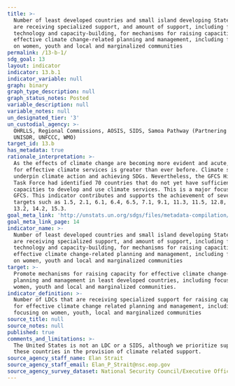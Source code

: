 ```yaml
---
title: >-
  Number of least developed countries and small island developing States that
  are receiving specialized support, and amount of support, including finance,
  technology and capacity-building, for mechanisms for raising capacities for
  effective climate change-related planning and management, including focusing
  on women, youth and local and marginalized communities
permalink: /13-b-1/
sdg_goal: 13
layout: indicator
indicator: 13.b.1
indicator_variable: null
graph: binary
graph_type_description: null
graph_status_notes: Posted
variable_description: null
variable_notes: null
un_designated_tier: '3'
un_custodial_agency: >-
  OHRLLS, Regional Commissions, AOSIS, SIDS, Samoa Pathway (Partnering Agencies:
  UNISDR, UNFCCC, WMO)
target_id: 13.b
has_metadata: true
rationale_interpretation: >-
  As the effects of climate change are becoming more evident and acute, the need
  for effective climate services is greater than ever before. Climate services
  underpin climate action and achieving SDGs. Nevertheless, the GFCS High level
  Task Force had identified 70 countries that do not yet have sufficient
  capacities to develop and use climate services. This is a major focus of the
  GFCS. This indicator contributes and supports the achievement of several
  targets such as 1.5, 2.1, 6.1, 6.4, 6.5, 7.1, 9.1, 11.3, 11.5, 12.8, 13.1,
  13.2, 14.2, 15.3.
goal_meta_link: 'http://unstats.un.org/sdgs/files/metadata-compilation/Metadata-Goal-13.pdf'
goal_meta_link_page: 14
indicator_name: >-
  Number of least developed countries and small island developing States that
  are receiving specialized support, and amount of support, including finance,
  technology and capacity-building, for mechanisms for raising capacities for
  effective climate change-related planning and management, including focusing
  on women, youth and local and marginalized communities
target: >-
  Promote mechanisms for raising capacity for effective climate change-related
  planning and management in least developed countries, including focusing on
  women, youth and local and marginalized communities.
indicator_definition: >-
  Number of LDCs that are receiving specialized support for raising capacities
  for effective climate change related planning and management, including
  focusing on women, youth, local and marginalized communities
source_title: null
source_notes: null
published: true
comments_and_limitations: >-
  The United States is not an LDC or a SIDS, although we prioritize support for
  these countries in the provision of climate related support.
source_agency_staff_name: Elan Strait
source_agency_staff_email: Elan_P_Strait@nsc.eop.gov
source_agency_survey_dataset: National Security Council/Executive Office of the President
---
```

